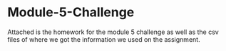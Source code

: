 # Module-5-Challenge

Attached is the homework for the module 5 challenge as well as the csv files of where we got the information we used on the assignment.
